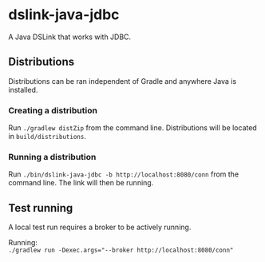 # dslink-java-jdbc

A Java DSLink that works with JDBC.
## Distributions

Distributions can be ran independent of Gradle and anywhere Java is installed.

### Creating a distribution

Run `./gradlew distZip` from the command line. Distributions will be located
in `build/distributions`.

### Running a distribution

Run `./bin/dslink-java-jdbc -b http://localhost:8080/conn` from the command
line. The link will then be running.

## Test running

A local test run requires a broker to be actively running.

Running: <br />
`./gradlew run -Dexec.args="--broker http://localhost:8080/conn"`
